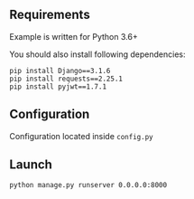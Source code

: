 ## Requirements

Example is written for Python 3.6+

You should also install following dependencies:
```
pip install Django==3.1.6
pip install requests==2.25.1
pip install pyjwt==1.7.1
```

## Configuration

Configuration located inside `config.py`

## Launch

`python manage.py runserver 0.0.0.0:8000`